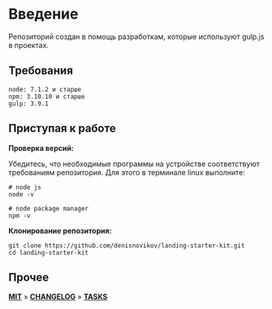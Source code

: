 # Введение

Репозиторий создан в помощь разработкам, которые используют gulp.js в проектах.

<!--## Документация-->

<!--Документация рассчитана на разноязычных разработчиков, потому выполнена на [английском](./readme.md) и русском языках.-->

## Требования

```text
node: 7.1.2 и старше
npm: 3.10.10 и старше
gulp: 3.9.1
```

## Приступая к работе

**Проверка версий:**

Убедитесь, что необходимые программы на устройстве соответствуют требованиям репозитория. Для этого в терминале linux выполните:

```console
# node js
node -v

# node package manager
npm -v
```

**Клонирование репозитория:**

```console
git clone https://github.com/denisnovikov/landing-starter-kit.git
cd landing-starter-kit
```

## Прочее

**[MIT](./LICENSE)** » **[CHANGELOG](./CHANGELOG.md)** » **[TASKS](./todo/)**